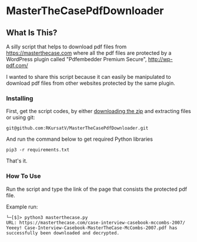 MasterTheCasePdfDownloader
==============================

What Is This?
-------------

A silly script that helps to download pdf files from https://masterthecase.com where all the pdf files are protected by a WordPress plugin called "Pdfembedder Premium Secure", http://wp-pdf.com/

I wanted to share this script because it can easily be manipulated to download pdf files from other websites protected by the same plugin. 

### Installing

First, get the script codes, by either [downloading the zip](https://github.com/RKursatV/MasterTheCasePdfDownloader/archive/main.zip) and extracting files or using git:

```
git@github.com:RKursatV/MasterTheCasePdfDownloader.git
```

And run the command below to get required Python libraries

```
pip3 -r requirements.txt
```

That's it.

### How To Use
Run the script and type the link of the page that consists the protected pdf file. 

Example run:
```
└─[$]> python3 masterthecase.py 
URL: https://masterthecase.com/case-interview-casebook-mccombs-2007/
Yeeey! Case-Interview-Casebook-MasterTheCase-McCombs-2007.pdf has successfully been downloaded and decrypted.
```
